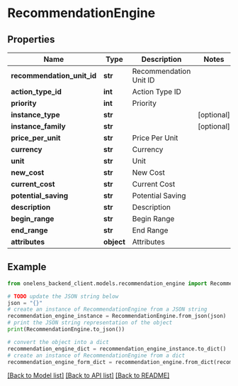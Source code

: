 # RecommendationEngine


## Properties

Name | Type | Description | Notes
------------ | ------------- | ------------- | -------------
**recommendation_unit_id** | **str** | Recommendation Unit ID | 
**action_type_id** | **int** | Action Type ID | 
**priority** | **int** | Priority | 
**instance_type** | **str** |  | [optional] 
**instance_family** | **str** |  | [optional] 
**price_per_unit** | **str** | Price Per Unit | 
**currency** | **str** | Currency | 
**unit** | **str** | Unit | 
**new_cost** | **str** | New Cost | 
**current_cost** | **str** | Current Cost | 
**potential_saving** | **str** | Potential Saving | 
**description** | **str** | Description | 
**begin_range** | **str** | Begin Range | 
**end_range** | **str** | End Range | 
**attributes** | **object** | Attributes | 

## Example

```python
from onelens_backend_client.models.recommendation_engine import RecommendationEngine

# TODO update the JSON string below
json = "{}"
# create an instance of RecommendationEngine from a JSON string
recommendation_engine_instance = RecommendationEngine.from_json(json)
# print the JSON string representation of the object
print(RecommendationEngine.to_json())

# convert the object into a dict
recommendation_engine_dict = recommendation_engine_instance.to_dict()
# create an instance of RecommendationEngine from a dict
recommendation_engine_form_dict = recommendation_engine.from_dict(recommendation_engine_dict)
```
[[Back to Model list]](../README.md#documentation-for-models) [[Back to API list]](../README.md#documentation-for-api-endpoints) [[Back to README]](../README.md)



